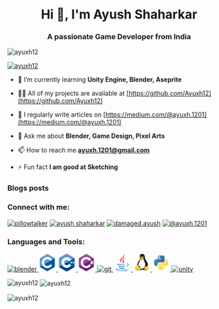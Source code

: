 <h1 align="center">Hi 👋, I'm Ayush Shaharkar</h1>
<h3 align="center">A passionate Game Developer from India</h3>

<p align="left"> <img src="https://komarev.com/ghpvc/?username=ayuxh12&label=Profile%20views&color=0e75b6&style=flat" alt="ayuxh12" /> </p>

<p align="left"> <a href="https://github.com/ryo-ma/github-profile-trophy"><img src="https://github-profile-trophy.vercel.app/?username=ayuxh12" alt="ayuxh12" /></a> </p>

- 🌱 I’m currently learning **Unity Engine, Blender, Aseprite**

- 👨‍💻 All of my projects are available at [https://github.com/Ayuxh12](https://github.com/Ayuxh12)

- 📝 I regularly write articles on [https://medium.com/@ayuxh.1201](https://medium.com/@ayuxh.1201)

- 💬 Ask me about **Blender, Game Design, Pixel Arts**

- 📫 How to reach me **ayuxh.1201@gmail.com**

- ⚡ Fun fact **I am good at Sketching**

### Blogs posts
<!-- BLOG-POST-LIST:START -->
<!-- BLOG-POST-LIST:END -->

<h3 align="left">Connect with me:</h3>
<p align="left">
<a href="https://dev.to/pillowtalker" target="blank"><img align="center" src="https://raw.githubusercontent.com/rahuldkjain/github-profile-readme-generator/master/src/images/icons/Social/devto.svg" alt="pillowtalker" height="30" width="40" /></a>
<a href="https://linkedin.com/in/ayush shaharkar" target="blank"><img align="center" src="https://raw.githubusercontent.com/rahuldkjain/github-profile-readme-generator/master/src/images/icons/Social/linked-in-alt.svg" alt="ayush shaharkar" height="30" width="40" /></a>
<a href="https://instagram.com/damaged.ayush" target="blank"><img align="center" src="https://raw.githubusercontent.com/rahuldkjain/github-profile-readme-generator/master/src/images/icons/Social/instagram.svg" alt="damaged.ayush" height="30" width="40" /></a>
<a href="https://medium.com/@ayuxh.1201" target="blank"><img align="center" src="https://raw.githubusercontent.com/rahuldkjain/github-profile-readme-generator/master/src/images/icons/Social/medium.svg" alt="@ayuxh.1201" height="30" width="40" /></a>
</p>

<h3 align="left">Languages and Tools:</h3>
<p align="left"> <a href="https://www.blender.org/" target="_blank" rel="noreferrer"> <img src="https://download.blender.org/branding/community/blender_community_badge_white.svg" alt="blender" width="40" height="40"/> </a> <a href="https://www.cprogramming.com/" target="_blank" rel="noreferrer"> <img src="https://raw.githubusercontent.com/devicons/devicon/master/icons/c/c-original.svg" alt="c" width="40" height="40"/> </a> <a href="https://www.w3schools.com/cpp/" target="_blank" rel="noreferrer"> <img src="https://raw.githubusercontent.com/devicons/devicon/master/icons/cplusplus/cplusplus-original.svg" alt="cplusplus" width="40" height="40"/> </a> <a href="https://www.w3schools.com/cs/" target="_blank" rel="noreferrer"> <img src="https://raw.githubusercontent.com/devicons/devicon/master/icons/csharp/csharp-original.svg" alt="csharp" width="40" height="40"/> </a> <a href="https://git-scm.com/" target="_blank" rel="noreferrer"> <img src="https://www.vectorlogo.zone/logos/git-scm/git-scm-icon.svg" alt="git" width="40" height="40"/> </a> <a href="https://www.java.com" target="_blank" rel="noreferrer"> <img src="https://raw.githubusercontent.com/devicons/devicon/master/icons/java/java-original.svg" alt="java" width="40" height="40"/> </a> <a href="https://www.linux.org/" target="_blank" rel="noreferrer"> <img src="https://raw.githubusercontent.com/devicons/devicon/master/icons/linux/linux-original.svg" alt="linux" width="40" height="40"/> </a> <a href="https://www.python.org" target="_blank" rel="noreferrer"> <img src="https://raw.githubusercontent.com/devicons/devicon/master/icons/python/python-original.svg" alt="python" width="40" height="40"/> </a> <a href="https://unity.com/" target="_blank" rel="noreferrer"> <img src="https://www.vectorlogo.zone/logos/unity3d/unity3d-icon.svg" alt="unity" width="40" height="40"/> </a> </p>

<p><img align="left" src="https://github-readme-stats.vercel.app/api/top-langs?username=ayuxh12&show_icons=true&locale=en&layout=compact" alt="ayuxh12" /></p>

<p>&nbsp;<img align="center" src="https://github-readme-stats.vercel.app/api?username=ayuxh12&show_icons=true&locale=en" alt="ayuxh12" /></p>

<p><img align="center" src="https://github-readme-streak-stats.herokuapp.com/?user=ayuxh12&" alt="ayuxh12" /></p>
